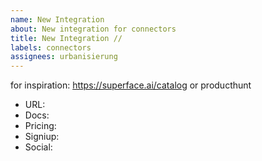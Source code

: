 ```yaml
---
name: New Integration
about: New integration for connectors
title: New Integration //
labels: connectors
assignees: urbanisierung
---
```


for inspiration: https://superface.ai/catalog or producthunt

- URL:
- Docs:
- Pricing:
- Signiup:
- Social:
